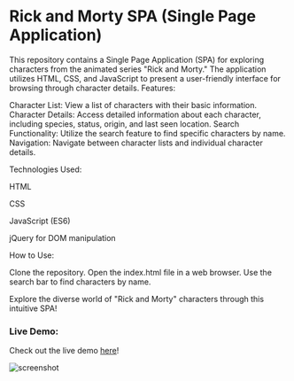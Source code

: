 # Rick and Morty SPA (Single Page Application)

This repository contains a Single Page Application (SPA) for exploring characters from the animated series "Rick and Morty." The application utilizes HTML, CSS, and JavaScript to present a user-friendly interface for browsing through character details.
Features:

Character List: View a list of characters with their basic information.
Character Details: Access detailed information about each character, including species, status, origin, and last seen location.
Search Functionality: Utilize the search feature to find specific characters by name.
Navigation: Navigate between character lists and individual character details.

Technologies Used:

HTML

CSS

JavaScript (ES6)

jQuery for DOM manipulation

How to Use:

Clone the repository.
Open the index.html file in a web browser.
Use the search bar to find characters by name.

Explore the diverse world of "Rick and Morty" characters through this intuitive SPA!

### Live Demo:
Check out the live demo [here](https://carloscasaleiro.github.io/spaRickMorty/)!

![screenshot](https://github.com/carloscasaleiro/spaRickMorty/assets/139387646/f23ed469-b382-47f2-9fce-973cd67ef219)

